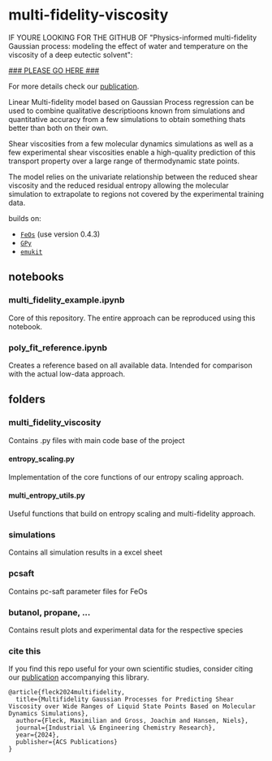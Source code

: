 # multi-fidelity-viscosity

IF YOURE LOOKING FOR THE GITHUB OF "Physics-informed multi-fidelity Gaussian process: modeling the effect of water and temperature on the viscosity of a deep eutectic solvent":

[### PLEASE GO HERE ###](https://github.com/maxfleck/DES_multifidelity_eyring)


For more details check our [publication](https://doi.org/10.1021/acs.iecr.3c03931).

Linear Multi-fidelity model based on Gaussian Process regression 
can be used to combine qualitative descriptioons known from simulations and quantitative accuracy from a few simulations to obtain something thats better than both on their own. 

Shear viscosities from a few molecular dynamics simulations as well as a few experimental shear viscosities enable a high-quality prediction of this transport property over a large range of thermodynamic state points.

The model relies on the univariate relationship between the reduced shear viscosity and the reduced residual entropy allowing the molecular simulation to extrapolate to regions not covered by the experimental training data.

builds on:
- [`FeOs`](https://github.com/feos-org/feos) (use version 0.4.3)
- [`GPy`](https://github.com/SheffieldML/GPy)
- [`emukit`](https://github.com/EmuKit/emukit)

## notebooks

### multi_fidelity_example.ipynb

Core of this repository. The entire approach can be reproduced using this notebook.

### poly_fit_reference.ipynb

Creates a reference based on all available data. Intended for comparison with the actual low-data approach.


## folders

### multi_fidelity_viscosity

Contains .py files with main code base of the project

#### entropy_scaling.py

Implementation of the core functions of our entropy scaling approach.

#### multi_entropy_utils.py

Useful functions that build on entropy scaling and multi-fidelity approach.

### simulations

Contains all simulation results in a excel sheet

### pcsaft

Contains pc-saft parameter files for FeOs

### butanol, propane, ...

Contains result plots and experimental data for the respective species

### cite this

If you find this repo useful for your own scientific studies, consider citing our [publication](https://doi.org/10.1021/acs.iecr.3c03931) accompanying this library.

```
@article{fleck2024multifidelity,
  title={Multifidelity Gaussian Processes for Predicting Shear Viscosity over Wide Ranges of Liquid State Points Based on Molecular Dynamics Simulations},
  author={Fleck, Maximilian and Gross, Joachim and Hansen, Niels},
  journal={Industrial \& Engineering Chemistry Research},
  year={2024},
  publisher={ACS Publications}
}
```
